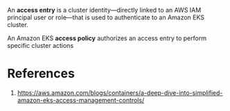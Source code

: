 
An **access entry** is a cluster identity—directly linked to an AWS IAM principal user or role—that is used to authenticate to an Amazon EKS cluster.

An Amazon EKS **access policy** authorizes an access entry to perform specific cluster actions

# References

1. https://aws.amazon.com/blogs/containers/a-deep-dive-into-simplified-amazon-eks-access-management-controls/